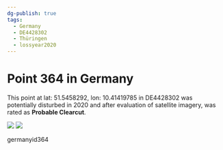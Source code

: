 ```yaml
---
dg-publish: true
tags:
  - Germany
  - DE4428302
  - Thüringen
  - lossyear2020
---
```


# Point 364 in Germany

This point at lat: 51.5458292, lon: 10.41419785 in DE4428302 was potentially disturbed in 2020 and after evaluation of satellite imagery, was rated as **Probable Clearcut**.

<div class='juxtapose' data-showcredits='false'>
<img src='https://baserow-backend-production20240528124524339000000001.s3.amazonaws.com/user_files/GdozPnFZqrWZ8gpSx2VcOTYcL9AnF10o_5cf8c065cab857ac43bc4080c9d1e8b152970fbdaf02dc607ef49cfb719a381f.png' data-label='October 2018' />
<img src='https://baserow-backend-production20240528124524339000000001.s3.amazonaws.com/user_files/FikmzpTo6KVrX0yrYFk7sheXJXydxSzr_5f70347d25c7831a592ba4ca4ba302ac0d15e920a3c88d853ca166ad8a8a169a.png' data-label='July 2024' />
</div>

germanyid364